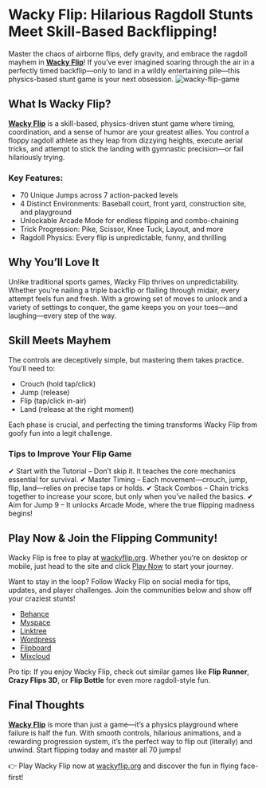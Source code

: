 # Wacky Flip: Hilarious Ragdoll Stunts Meet Skill-Based Backflipping!
Master the chaos of airborne flips, defy gravity, and embrace the ragdoll mayhem in **[Wacky Flip](https://wackyflip.org)**! If you've ever imagined soaring through the air in a perfectly timed backflip—only to land in a wildly entertaining pile—this physics-based stunt game is your next obsession.
![wacky-flip-game](https://wackyflip.org/data/image/options/wackyflip.org.png)

## What Is Wacky Flip?
**[Wacky Flip](https://wackyflip.org)** is a skill-based, physics-driven stunt game where timing, coordination, and a sense of humor are your greatest allies. You control a floppy ragdoll athlete as they leap from dizzying heights, execute aerial tricks, and attempt to stick the landing with gymnastic precision—or fail hilariously trying.

### Key Features:
* 70 Unique Jumps across 7 action-packed levels
* 4 Distinct Environments: Baseball court, front yard, construction site, and playground
* Unlockable Arcade Mode for endless flipping and combo-chaining
* Trick Progression: Pike, Scissor, Knee Tuck, Layout, and more
* Ragdoll Physics: Every flip is unpredictable, funny, and thrilling

## Why You’ll Love It
Unlike traditional sports games, Wacky Flip thrives on unpredictability. Whether you're nailing a triple backflip or flailing through midair, every attempt feels fun and fresh. With a growing set of moves to unlock and a variety of settings to conquer, the game keeps you on your toes—and laughing—every step of the way.

## Skill Meets Mayhem
The controls are deceptively simple, but mastering them takes practice. You’ll need to:

* Crouch (hold tap/click)
* Jump (release)
* Flip (tap/click in-air)
* Land (release at the right moment)

Each phase is crucial, and perfecting the timing transforms Wacky Flip from goofy fun into a legit challenge.

### Tips to Improve Your Flip Game
✔ Start with the Tutorial – Don’t skip it. It teaches the core mechanics essential for survival.
✔ Master Timing – Each movement—crouch, jump, flip, land—relies on precise taps or holds.
✔ Stack Combos – Chain tricks together to increase your score, but only when you’ve nailed the basics.
✔ Aim for Jump 9 – It unlocks Arcade Mode, where the true flipping madness begins!

## Play Now & Join the Flipping Community!
Wacky Flip is free to play at [wackyflip.org](https://wackyflip.org/). Whether you’re on desktop or mobile, just head to the site and click [Play Now](https://wackyflip.org) to start your journey.

Want to stay in the loop? Follow Wacky Flip on social media for tips, updates, and player challenges. Join the communities below and show off your craziest stunts!

* [Behance](https://www.behance.net/wackyflip)
* [Myspace](https://myspace.com/wackyflip)
* [Linktree](https://linktr.ee/wackyflip)
* [Wordpress](https://wackyflip.wordpress.com/)
* [Flipboard](https://flipboard.com/@WackyFlipOf4s44)
* [Mixcloud](https://www.mixcloud.com/wackyflip/)

Pro tip: If you enjoy Wacky Flip, check out similar games like **Flip Runner**, **Crazy Flips 3D**, or **Flip Bottle** for even more ragdoll-style fun.

## Final Thoughts
**[Wacky Flip](https://wackyflip.org)** is more than just a game—it’s a physics playground where failure is half the fun. With smooth controls, hilarious animations, and a rewarding progression system, it’s the perfect way to flip out (literally) and unwind. Start flipping today and master all 70 jumps!

👉 Play Wacky Flip now at [wackyflip.org](https://wackyflip.org/) and discover the fun in flying face-first!
